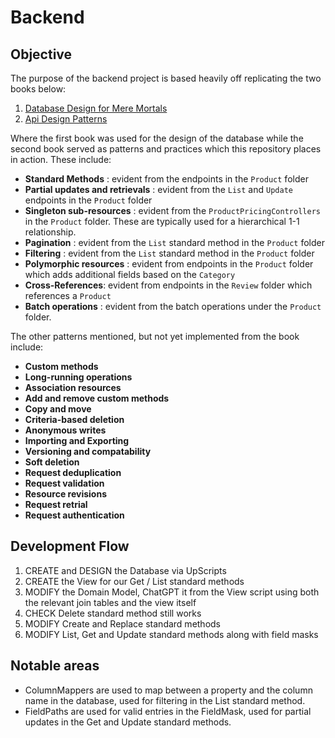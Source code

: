 # Backend

## Objective

The purpose of the backend project is based heavily off replicating the two books below:

1. [Database Design for Mere Mortals](https://www.oreilly.com/library/view/database-design-for/9780133122282/)
2. [Api Design Patterns](https://www.manning.com/books/api-design-patterns?a_aid=elevysi)

Where the first book was used for the design of the database while the second book served as patterns and practices
which this repository places in action. These include:

- **Standard Methods** : evident from the endpoints in the `Product` folder
- **Partial updates and retrievals** : evident from the `List` and `Update` endpoints in the `Product` folder
- **Singleton sub-resources** : evident from the `ProductPricingControllers` in the `Product` folder. These are
  typically used for a hierarchical 1-1 relationship.
- **Pagination** : evident from the `List` standard method in the `Product` folder
- **Filtering** : evident from the `List` standard method in the `Product` folder
- **Polymorphic resources** : evident from endpoints in the `Product` folder which adds additional fields based on the
  `Category`
- **Cross-References**: evident from endpoints in the `Review` folder which references a `Product`
- **Batch operations** : evident from the batch operations under the `Product` folder.

The other patterns mentioned, but not yet implemented from the book include:

- **Custom methods**
- **Long-running operations**
- **Association resources**
- **Add and remove custom methods**
- **Copy and move**
- **Criteria-based deletion**
- **Anonymous writes**
- **Importing and Exporting**
- **Versioning and compatability**
- **Soft deletion**
- **Request deduplication**
- **Request validation**
- **Resource revisions**
- **Request retrial**
- **Request authentication**

## Development Flow

1. CREATE and DESIGN the Database via UpScripts
2. CREATE the View for our Get / List standard methods
3. MODIFY the Domain Model, ChatGPT it from the View script using both the relevant join tables and the view itself
4. CHECK Delete standard method still works
5. MODIFY Create and Replace standard methods
6. MODIFY List, Get and Update standard methods along with field masks

## Notable areas
- ColumnMappers are used to map between a property and the column name in the database, used for filtering in the List standard method.
- FieldPaths are used for valid entries in the FieldMask, used for partial updates in the Get and Update standard methods.
